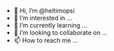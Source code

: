 - 👋 Hi, I’m @heltimopsi
- 👀 I’m interested in ...
- 🌱 I’m currently learning ...
- 💞️ I’m looking to collaborate on ...
- 📫 How to reach me ...

<!---
heltimopsi/heltimopsi is a ✨ special ✨ repository because its `README.md` (this file) appears on your GitHub profile.
You can click the Preview link to take a look at your changes.
--->
